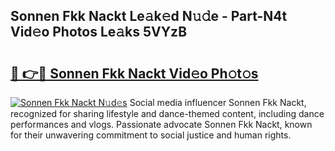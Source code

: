 ## Sonnen Fkk Nackt Le𝚊k𝚎d N𝚞𝚍e - Part-N4t Vid𝚎o Photos Le𝚊ks 5VYzB

# <h2><a href="http://fbaoe45.evod.top/?m=Sonnen+Fkk+Nackt">🔗 👉🔴 Sonnen Fkk Nackt Vid𝚎o Ph𝚘t𝚘s</a></h2>

[![Sonnen Fkk Nackt N𝚞d𝚎s](https://i.imgur.com/8V9OHl7.gif)](http://fbaoe45.evod.top/?m=Sonnen+Fkk+Nackt)
Social media influencer Sonnen Fkk Nackt, recognized for sharing lifestyle and dance-themed content, including dance performances and vlogs. Passionate advocate Sonnen Fkk Nackt, known for their unwavering commitment to social justice and human rights. 
